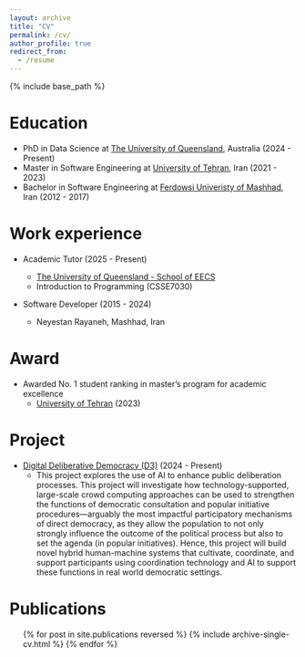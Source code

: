 ```yaml
---
layout: archive
title: "CV"
permalink: /cv/
author_profile: true
redirect_from:
  - /resume
---
```


{% include base_path %}

Education
======
* PhD in Data Science at [The University of Queensland](https://uq.edu.au/), Australia  (2024 - Present)
* Master in Software Engineering at [University of Tehran](https://ut.ac.ir), Iran  (2021 - 2023)
* Bachelor in Software Engineering at [Ferdowsi Univeristy of Mashhad](https://um.ac.ir), Iran  (2012 - 2017)

Work experience
======
* Academic Tutor  (2025 - Present)
  * [The University of Queensland - School of EECS](https://eecs.uq.edu.au)
  * Introduction to Programming (CSSE7030)

* Software Developer  (2015 - 2024)
  * Neyestan Rayaneh, Mashhad, Iran

Award
======
* Awarded No. 1 student ranking in master’s program for academic excellence
  * [University of Tehran](https://ut.ac.ir) (2023)

Project
======
* [Digital Deliberative Democracy (D3)](https://d3-project.ch) (2024 - Present)
  * This project explores the use of AI to enhance public deliberation processes. This project will investigate how technology-supported, large-scale crowd computing approaches can be used to strengthen the functions of democratic consultation and popular initiative procedures—arguably the most impactful participatory mechanisms of direct democracy, as they allow the population to not only strongly influence the outcome of the political process but also to set the agenda (in popular initiatives). Hence, this project will build novel hybrid human-machine systems that cultivate, coordinate, and support participants using coordination technology and AI to support these functions in real world democratic settings.

Publications
======
  <ul>{% for post in site.publications reversed %}
    {% include archive-single-cv.html %}
  {% endfor %}</ul>
